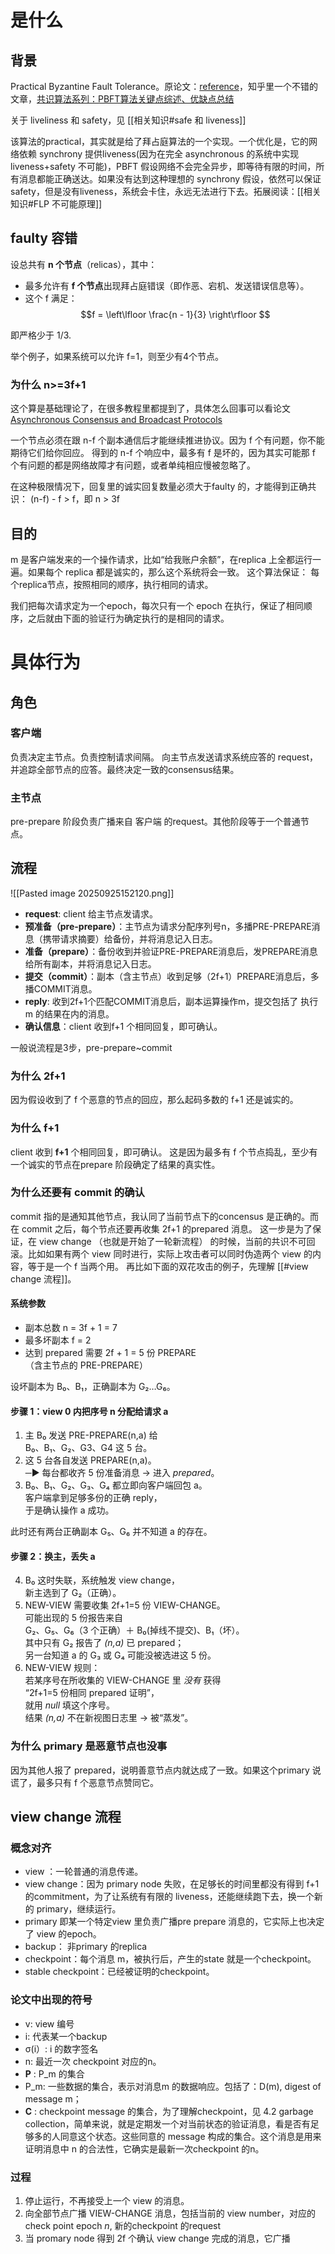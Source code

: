 # 是什么

## 背景
Practical Byzantine Fault Tolerance。原论文：[reference](http://pmg.csail.mit.edu/papers/osdi99.pdf)，知乎里一个不错的文章，[共识算法系列：PBFT算法关键点综述、优缺点总结](https://zhuanlan.zhihu.com/p/53897982)

关于 liveliness 和 safety，见 [[相关知识#safe 和 liveness]]

该算法的practical，其实就是给了拜占庭算法的一个实现。一个优化是，它的网络依赖 synchrony 提供liveness(因为在完全 asynchronous 的系统中实现 liveness+safety 不可能)，PBFT 假设网络不会完全异步，即等待有限的时间，所有消息都能正确送达。如果没有达到这种理想的 synchrony 假设，依然可以保证 safety，但是没有liveness，系统会卡住，永远无法进行下去。拓展阅读：[[相关知识#FLP 不可能原理]]

## faulty 容错

设总共有 **n 个节点**（relicas），其中：

- 最多允许有 **f 个节点**出现拜占庭错误（即作恶、宕机、发送错误信息等）。
- 这个 f 满足： 
$$f = \left\lfloor \frac{n - 1}{3} \right\rfloor
 $$

即严格少于 1/3. 

举个例子，如果系统可以允许 f=1，则至少有4个节点。


### 为什么 n>=3f+1
这个算是基础理论了，在很多教程里都提到了，具体怎么回事可以看论文[Asynchronous Consensus and Broadcast Protocols](https://dl.acm.org/doi/pdf/10.1145/4221.214134)

一个节点必须在跟 n-f 个副本通信后才能继续推进协议。因为 f 个有问题，你不能期待它们给你回应。
得到的 n-f 个响应中，最多有 f 是坏的，因为其实可能那 f 个有问题的都是网络故障才有问题，或者单纯相应慢被忽略了。

在这种极限情况下，回复里的诚实回复数量必须大于faulty 的，才能得到正确共识：
(n-f) - f > f，即 n > 3f

## 目的
m 是客户端发来的一个操作请求，比如“给我账户余额”，在replica 上全都运行一遍。如果每个 replica 都是诚实的，那么这个系统将会一致。
这个算法保证：
每个replica节点，按照相同的顺序，执行相同的请求。

我们把每次请求定为一个epoch，每次只有一个 epoch 在执行，保证了相同顺序，之后就由下面的验证行为确定执行的是相同的请求。

# 具体行为

## 角色
### 客户端
负责决定主节点。负责控制请求间隔。
向主节点发送请求系统应答的 request，并追踪全部节点的应答。最终决定一致的consensus结果。

### 主节点
pre-prepare 阶段负责广播来自 客户端 的request。其他阶段等于一个普通节点。

## 流程
![[Pasted image 20250925152120.png]]
- **request**: client 给主节点发请求。
- **预准备（pre-prepare）**：主节点为请求分配序列号n，多播PRE-PREPARE消息（携带请求摘要）给备份，并将消息记入日志。
- **准备（prepare）**：备份收到并验证PRE-PREPARE消息后，发PREPARE消息给所有副本，并将消息记入日志。
- **提交（commit）**：副本（含主节点）收到足够（2f+1）PREPARE消息后，多播COMMIT消息。
- **reply**: 收到2f+1个匹配COMMIT消息后，副本运算操作m，提交包括了 执行 m 的结果在内的消息。
- **确认信息**：client  收到f+1 个相同回复，即可确认。

一般说流程是3步，pre-prepare~commit


### 为什么 2f+1
因为假设收到了 f 个恶意的节点的回应，那么起码多数的 f+1 还是诚实的。

### 为什么 f+1
client  收到 **f+1** 个相同回复，即可确认。
这是因为最多有 f 个节点捣乱，至少有一个诚实的节点在prepare 阶段确定了结果的真实性。

### 为什么还要有 commit 的确认
commit 指的是通知其他节点，我认同了当前节点下的concensus 是正确的。而在 commit 之后，每个节点还要再收集 2f+1 的prepared 消息。
这一步是为了保证，在 view change （也就是开始了一轮新流程） 的时候，当前的共识不可回滚。比如如果有两个 view 同时进行，实际上攻击者可以同时伪造两个 view 的内容，等于是一个 f 当两个用。
再比如下面的双花攻击的例子，先理解 [[#view change 流程]]。

#### 系统参数

- 副本总数 n = 3f + 1 = 7
- 最多坏副本 f = 2
- 达到 prepared 需要 2f + 1 = 5 份 PREPARE  
    （含主节点的 PRE-PREPARE）

设坏副本为 B₀、B₁，正确副本为 G₂…G₆。

#### 步骤 1：view 0 内把序号 n 分配给请求 a

1. 主 B₀ 发送 PRE-PREPARE(n,a) 给  
    B₀、B₁、G₂、G3、G4 这 5 台。
2. 这 5 台各自发送 PREPARE(n,a)。  
    ─► 每台都收齐 5 份准备消息 → 进入 _prepared_。
3.  B₀、B₁、G₂、G₃、G₄ 都立即向客户端回包 a。  
    客户端拿到足够多份的正确 reply，  
    于是确认操作 a 成功。

此时还有两台正确副本 G₅、G₆ 并不知道 a 的存在。


#### 步骤 2：换主，丢失 a

4. B₀ 这时失联，系统触发 view change，  
    新主选到了 G₂（正确）。
5. NEW-VIEW 需要收集 2f+1=5 份 VIEW-CHANGE。  
    可能出现的 5 份报告来自  
    G₂、G₅、G₆（3 个正确）＋ B₀(掉线不提交)、B₁（坏）。  
    其中只有 G₂ 报告了 _(n,a)_ 已 prepared；  
    另一台知道 a 的 G₃ 或 G₄ 可能没被选进这 5 份。
6. NEW-VIEW 规则：  
    若某序号在所收集的 VIEW-CHANGE 里 _没有_ 获得  
    “2f+1=5 份相同 prepared 证明”，  
    就用 _null_ 填这个序号。  
    结果 _(n,a)_ 不在新视图日志里 → 被“蒸发”。

### 为什么 primary 是恶意节点也没事
因为其他人报了 prepared，说明善意节点内就达成了一致。如果这个primary 说谎了，最多只有 f 个恶意节点赞同它。


## view change 流程
### 概念对齐

- view ：一轮普通的消息传递。
- view change：因为 primary node 失败，在足够长的时间里都没有得到 f+1 的commitment，为了让系统有有限的 liveness，还能继续跑下去，换一个新的 primary，继续运行。
- primary 即某一个特定view 里负责广播pre prepare 消息的，它实际上也决定了 view 的epoch。
- backup： 非primary 的replica
- checkpoint：每个消息 m，被执行后，产生的state 就是一个checkpoint。
- stable checkpoint：已经被证明的checkpoint。

### 论文中出现的符号

- v: view 编号
- i: 代表某一个backup
- σ(i）: i 的数字签名
- n: 最近一次 checkpoint 对应的n。
- **P** : P_m 的集合
- P_m: 一些数据的集合，表示对消息m 的数据响应。包括了：D(m), digest of message m；
- **C** : checkpoint message 的集合，为了理解checkpoint，见 4.2 garbage collection，简单来说，就是定期发一个对当前状态的验证消息，看是否有足够多的人同意这个状态。这些同意的 message 构成的集合。这个消息是用来证明消息中 n  的合法性，它确实是最新一次checkpoint 的n。

### 过程

1. 停止运行，不再接受上一个 view 的消息。
2. 向全部节点广播 VIEW-CHANGE 消息，包括当前的 view number，对应的check point epoch *n*, 新的checkpoint 的request 
3. 当 promary node 得到 2f 个确认 view change 完成的消息，它广播